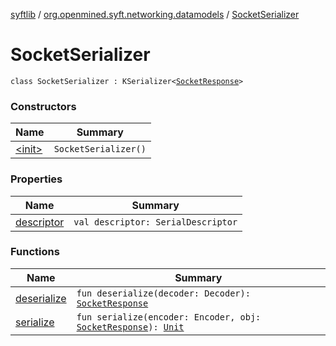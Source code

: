 [syftlib](../../index.md) / [org.openmined.syft.networking.datamodels](../index.md) / [SocketSerializer](./index.md)

# SocketSerializer

`class SocketSerializer : KSerializer<`[`SocketResponse`](../-socket-response/index.md)`>`

### Constructors

| Name | Summary |
|---|---|
| [&lt;init&gt;](-init-.md) | `SocketSerializer()` |

### Properties

| Name | Summary |
|---|---|
| [descriptor](descriptor.md) | `val descriptor: SerialDescriptor` |

### Functions

| Name | Summary |
|---|---|
| [deserialize](deserialize.md) | `fun deserialize(decoder: Decoder): `[`SocketResponse`](../-socket-response/index.md) |
| [serialize](serialize.md) | `fun serialize(encoder: Encoder, obj: `[`SocketResponse`](../-socket-response/index.md)`): `[`Unit`](https://kotlinlang.org/api/latest/jvm/stdlib/kotlin/-unit/index.html) |
